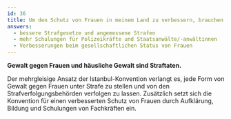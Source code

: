 ```yaml
---
id: 36
title: Um den Schutz von Frauen in meinem Land zu verbessern, brauchen wir
answers:
  - bessere Strafgesetze und angemessene Strafen
  - mehr Schulungen für Polizeikräfte und Staatsanwälte/-anwältinnen
  - Verbesserungen beim gesellschaftlichen Status von Frauen
---
```

**Gewalt gegen Frauen und häusliche Gewalt sind Straftaten.**

Der mehrgleisige Ansatz der Istanbul-Konvention verlangt es, jede Form von
Gewalt gegen Frauen unter Strafe zu stellen und von den Strafverfolgungsbehörden
verfolgen zu lassen. Zusätzlich setzt sich die Konvention für einen verbesserten
Schutz von Frauen durch Aufklärung, Bildung und Schulungen von Fachkräften ein.
